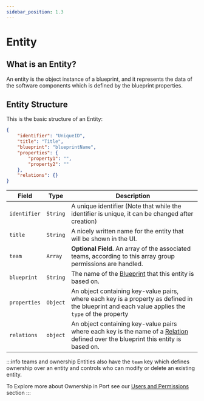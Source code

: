 ```yaml
---
sidebar_position: 1.3
---
```


# Entity

## What is an Entity?

An entity is the object instance of a blueprint, and it represents the data of the software components which is defined by the blueprint properties.

## Entity Structure

This is the basic structure of an Entity:

```json showLineNumbers
{
    "identifier": "UniqueID",
    "title": "Title",
    "blueprint": "blueprintName",
    "properties": {
        "property1": "",
        "property2": ""
    },
    "relations": {}
}
```
| Field | Type | Description | 
| ----------- | ----------- | ----------- | 
| `identifier` | `String` | A unique identifier (Note that while the identifier is unique, it can be changed after creation) |
| `title` | `String` | A nicely written name for the entity that will be shown in the UI. |
| `team` | `Array` | **Optional Field.** An array of the associated teams, according to this array group permissions are handled. |
| `blueprint` | `String` | The name of the [Blueprint](./blueprint) that this entity is based on. | 
| `properties` | `Object` | An object containing key-value pairs, where each key is a property as defined in the blueprint and each value applies the `type` of the property | Example: "`repo-link`": "`https://github.com/{{$identifier}}`"|
| `relations` | `object` | An object containing key-value pairs where each key is the name of a [Relation](relations) defined over the blueprint this entity is based on. |


:::info teams and ownership
Entities also have the `team` key which defines ownership over an entity and controls who can modify or delete an existing entity.

To Explore more about Ownership in Port see our [Users and Permissions](../../welcome) section
:::

## 

